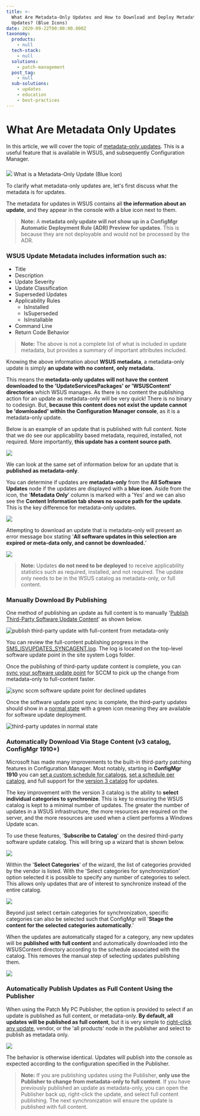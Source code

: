 ```yaml
---
title: >-
  What Are Metadata-Only Updates and How to Download and Deploy Metadata-Only
  Updates? (Blue Icons)
date: 2020-09-22T00:00:00.000Z
taxonomy:
  products:
    - null
  tech-stack:
    - null
  solutions:
    - patch-management
  post_tag:
    - null
  sub-solutions:
    - updates
    - education
    - best-practices
---
```


# What Are Metadata Only Updates

In this article, we will cover the topic of [metadata-only updates](https://docs.microsoft.com/en-us/mem/configmgr/sum/understand/software-updates-icons#metadata-only-icon). This is a useful feature that is available in WSUS, and subsequently Configuration Manager.

###

![](../../_images/metadataonly.png)  What is a Metadata-Only Update (Blue Icon)

To clarify what metadata-only updates are, let's first discuss what the metadata is for updates.

The metadata for updates in WSUS contains all **the information about an update**, and they appear in the console with a blue icon next to them.

> **Note:** A **metadata only update will not show up in a ConfigMgr Automatic Deployment Rule (ADR) Preview for updates**. This is because they are not deployable and would not be processed by the ADR.

### &#x20;**WSUS Update Metadata** includes information such as:

* Title
* Description
* Update Severity
* Update Classification
* Superseded Updates
* Applicability Rules
  * IsInstalled
  * IsSuperseded
  * IsInstallable
* Command Line
* Return Code Behavior

> **Note:** The above is not a complete list of what is included in update metadata, but provides a summary of important attributes included.&#x20;

Knowing the above information about **WSUS metadata**, a metadata-only update is simply **an update with no content, only metadata.**&#x20;

This means the **metadata-only updates will not have the content downloaded to the 'UpdateServicesPackages' or 'WSUSContent' directories** which WSUS manages. As there is no content the publishing action for an update as metadata-only will be very quick! There is no binary to codesign. But, **because this content does not exist the update cannot be 'downloaded' within the Configuration Manager console**, as it is a metadata-only update.

Below is an example of an update that is published with full content. Note that we do see our applicability based metadata, required, installed, not required. More importantly, **this update has a content source path**.

![](../../_images/Update_FullContent.png)

We can look at the same set of information below for an update that is **published as metadata-only**.

You can determine if updates are **metadata-only** from the **All Software Updates** node if the updates are displayed with a **blue icon**. Aside from the icon, the '**Metadata Only**' column is marked with a 'Yes' and we can also see the **Content Information tab shows no source path for the update**. This is the key difference for metadata-only updates.

![](../../_images/Update_MetadataOnly.png)

Attempting to download an update that is metadata-only will present an error message box stating '**All software updates in this selection are expired or meta-data only, and cannot be downloaded.**'

![](../../_images/Err_DownloadMetadataOnly.png)

> **Note:** Updates **do not need to be deployed** to receive applicability statistics such as required, installed, and not required. The update only needs to be in the WSUS catalog as metadata-only, or full content.

### Manually Download By Publishing

One method of publishing an update as full content is to manually '[Publish Third-Party Software Update Content](https://docs.microsoft.com/en-us/mem/configmgr/sum/deploy-use/third-party-software-updates#publish-and-deploy-third-party-software-updates)' as shown below.

![publish third-party update with full-content from metadata-only](../../_images/publish-third-party-update-with-full-content-from-metadata-only.png)

You can review the full-content publishing progress in the [SMS\_ISVUPDATES\_SYNCAGENT.log](https://docs.microsoft.com/en-us/mem/configmgr/core/plan-design/hierarchy/log-files#BKMK_SU_NAPLog). The log is located on the top-level software update point in the site system Logs folder.

Once the publishing of third-party update content is complete, you can [sync your software update point](https://docs.microsoft.com/en-us/mem/configmgr/sum/get-started/synchronize-software-updates#manually-start-software-updates-synchronization) for SCCM to pick up the change from metadata-only to full-content faster.

![sync sccm software update point for declined updates](../../_images/sync-sccm-software-update-point-for-declined-updates.png)

Once the software update point sync is complete, the third-party updates should show in a [normal state](https://docs.microsoft.com/en-us/mem/configmgr/sum/understand/software-updates-icons#normal-icon) with a green icon meaning they are available for software update deployment.

![third-party updates in normal state](../../_images/third-party-updates-in-normal-state.png)

### Automatically Download Via Stage Content (v3 catalog, ConfigMgr 1910+)

Microsoft has made many improvements to the built-in third-party patching features in Configuration Manager. Most notably, starting in **ConfigMgr 1910** you can [set a custom schedule for catalogs](https://docs.microsoft.com/en-us/mem/configmgr/sum/deploy-use/third-party-software-updates#set-the-schedule-for-a-catalog-in-a-new-catalog-subscription), [set a schedule per catalog](https://docs.microsoft.com/en-us/mem/configmgr/sum/deploy-use/third-party-software-updates#update-the-schedule-per-catalog), and full support for the [version 3 catalog](https://docs.microsoft.com/en-us/mem/configmgr/sum/deploy-use/third-party-software-updates#new-subscription-to-a-third-party-v3-catalog) for updates.

The key improvement with the version 3 catalog is the ability to **select individual categories to synchronize**. This is key to ensuring the WSUS catalog is kept to a minimal number of updates. The greater the number of updates in a WSUS infrastructure, the more resources are required on the server, and the more resources are used when a client performs a Windows Update scan.

To use these features, '**Subscribe to Catalog**' on the desired third-party software update catalog. This will bring up a wizard that is shown below.

![](../../_images/v3_Subscribe.png)

Within the '**Select Categories**' of the wizard, the list of categories provided by the vendor is listed. With the 'Select categories for synchronization' option selected it is possible to specify any number of categories to select. This allows only updates that are of interest to synchronize instead of the entire catalog.

![](../../_images/V3_SelectCategories.png)

Beyond just select certain categories for synchronization, specific categories can also be selected such that ConfigMgr will '**Stage the content for the selected categories automatically**.'

When the updates are automatically staged for a category, any new updates will be **published with full content** and automatically downloaded into the WSUSContent directory according to the schedule associated with the catalog. This removes the manual step of selecting updates publishing them.

![](../../_images/V3_StageCategories.png)

### Automatically Publish Updates as Full Content Using the Publisher

When using the Patch My PC Publisher, the option is provided to select if an update is published as full content, or metadata-only. **By default, all updates will be published as full content**, but it is very simple to [right-click any update](https://patchmypc.com/custom-options-available-for-third-party-updates-and-applications#publishing-type), vendor, or the 'all products' node in the publisher and select to publish as metadata only.

![](../../_images/Publisher_FullContentMetadataRightClick.png)

The behavior is otherwise identical. Updates will publish into the console as expected according to the configuration specified in the Publisher.

> **Note:** If you are publishing updates using the Publisher, **only use the Publisher to change from metadata-only to full content**. If you have previously published an update as metadata-only, you can open the Publisher back up, right-click the update, and select full content publishing. The next synchronization will ensure the update is published with full content.
